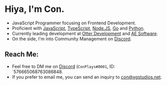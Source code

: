 # Hiya, I'm Con. <img src="https://komarev.com/ghpvc/?username=ConCodesStuff" alt=""/>

- JavaScript Programmer focusing on Frontend Development.
- Proficient with [JavaScript](https://www.javascript.com/), [TypeScript](https://www.typescriptlang.org), [Node.JS](https://nodejs.org), [Go](https://go.dev/) and [Python](https://python.org).
- Currently leading development at [Otter Development](https://github.com/otter-dev) and [AE Software](http://aesoftware.xyz).
- On the side, I'm into Community Management on [Discord](https://discord.com).

## Reach Me: 
- Feel free to DM me on [Discord](https://discord.com/users/576665068763086848;) (`ConPlays#0001`, ID: `576665068763086848.
- If you prefer to email me, you can send an inquiry to con@xgstudios.net.
 


 


